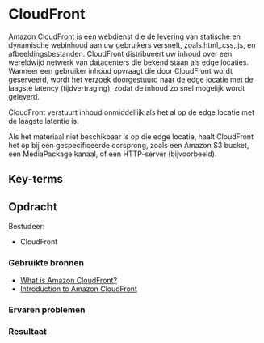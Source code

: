 # CloudFront
Amazon CloudFront is een webdienst die de levering van statische en dynamische webinhoud aan uw gebruikers versnelt, zoals.html,.css,.js, en afbeeldingsbestanden. CloudFront distribueert uw inhoud over een wereldwijd netwerk van datacenters die bekend staan als edge locaties. Wanneer een gebruiker inhoud opvraagt die door CloudFront wordt geserveerd, wordt het verzoek doorgestuurd naar de edge locatie met de laagste latency (tijdvertraging), zodat de inhoud zo snel mogelijk wordt geleverd.

CloudFront verstuurt inhoud onmiddellijk als het al op de edge locatie met de laagste latentie is.

Als het materiaal niet beschikbaar is op die edge locatie, haalt CloudFront het op bij een gespecificeerde oorsprong, zoals een Amazon S3 bucket, een MediaPackage kanaal, of een HTTP-server (bijvoorbeeld).

## Key-terms

## Opdracht
Bestudeer:

- CloudFront
### Gebruikte bronnen
- [What is Amazon CloudFront?](https://docs.aws.amazon.com/AmazonCloudFront/latest/DeveloperGuide/Introduction.html)
- [Introduction to Amazon CloudFront](https://www.youtube.com/watch?v=AT-nHW3_SVI)


### Ervaren problemen

### Resultaat
